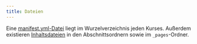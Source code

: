 ```yaml
---
title: Dateien
---
```


Eine [manifest.yml-Datei](/section/01-project/02-files/01-manifest) liegt im
Wurzelverzeichnis jeden Kurses. Außerdem existieren
[Inhaltsdateien](/section/01-project/02-files/02-content) in den
Abschnittsordnern sowie im `_pages`-Ordner.
